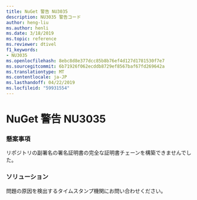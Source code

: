 ```yaml
---
title: NuGet 警告 NU3035
description: NU3035 警告コード
author: heng-liu
ms.author: henli
ms.date: 3/18/2019
ms.topic: reference
ms.reviewer: dtivel
f1_keywords:
- NU3035
ms.openlocfilehash: 8ebc8d8e377dcc85b8b76ef4d127d1781530f7e7
ms.sourcegitcommit: 6b71926f062ecddb8729ef8567baf67fd269642a
ms.translationtype: MT
ms.contentlocale: ja-JP
ms.lasthandoff: 04/22/2019
ms.locfileid: "59931554"
---
```

# <a name="nuget-warning-nu3035"></a>NuGet 警告 NU3035

### <a name="issue"></a>懸案事項

リポジトリの副署名の署名証明書の完全な証明書チェーンを構築できませんでした。


### <a name="solution"></a>ソリューション

問題の原因を検出するタイムスタンプ機関にお問い合わせください。